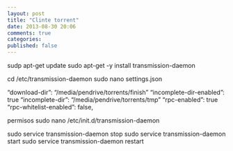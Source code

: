 ```yaml
---
layout: post
title: "Clinte torrent"
date: 2013-08-30 20:06
comments: true
categories:
published: false
---
```


sudp apt-get update
sudo apt-get -y install transmission-daemon

cd /etc/transmission-daemon
sudo nano settings.json

“download-dir”: “/media/pendrive/torrents/finish”
“incomplete-dir-enabled”: true
“incomplete-dir”: “/media/pendrive/torrents/tmp”
“rpc-enabled”: true
“rpc-whitelist-enabled”: false,

permisos
sudo nano /etc/init.d/transmission-daemon

sudo service transmission-daemon stop
sudo service transmission-daemon start
sudo service transmission-daemon restart
